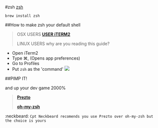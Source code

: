 #zsh
[zsh]( http://zsh.sourceforge.net/ )

```
brew install zsh
```

##How to make zsh your default shell

> OSX USERS
> **[USER iTERM2](http://iterm2.com/)**
>
> LINUX USERS
> why are you reading this guide?

* Open iTerm2
* Type ⌘, (Opens app preferences)
* Go to Profiles
* Put `zsh` as the 'command'
![](https://s3.amazonaws.com/f.cl.ly/items/0d2H0g400C3T1r1M2R3I/Preferences%202015-02-05%2010-39-35.jpg)

##PIMP IT!

and up your dev game 2000%

> **[Prezto](https://github.com/sorin-ionescu/prezto)**
> 
> **[oh-my-zsh](https://github.com/robbyrussell/oh-my-zsh)**

:neckbeard: `Cpt Neckbeard recomends you use Prezto over oh-my-zsh but the choice is yours`
